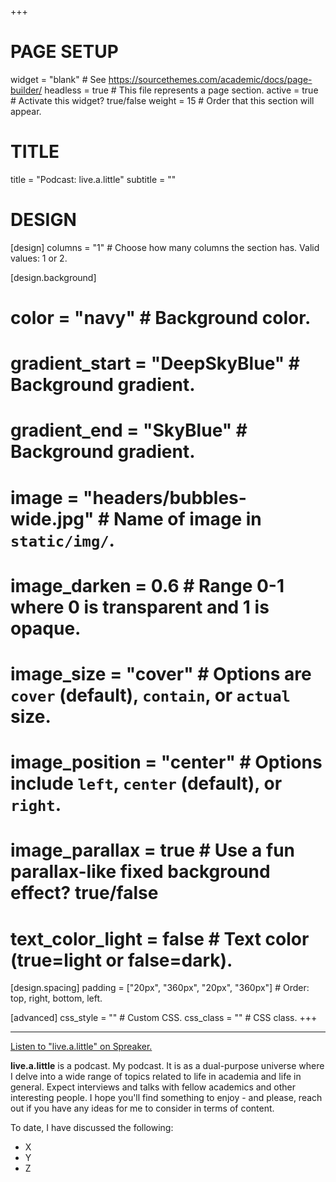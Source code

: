 +++
# PAGE SETUP
widget                = "blank"                               # See https://sourcethemes.com/academic/docs/page-builder/
headless              = true                                  # This file represents a page section.
active                = true                                  # Activate this widget? true/false
weight                = 15                                    # Order that this section will appear.

# TITLE
title                 = "Podcast: live.a.little"
subtitle              = ""

# DESIGN
[design]
  columns             = "1"                                   # Choose how many columns the section has. Valid values: 1 or 2.

[design.background]
  # color             = "navy"                                # Background color. 
  # gradient_start    = "DeepSkyBlue"                         # Background gradient.
  # gradient_end      = "SkyBlue"                             # Background gradient.
  # image             = "headers/bubbles-wide.jpg"            # Name of image in `static/img/`.
  # image_darken      = 0.6                                   # Range 0-1 where 0 is transparent and 1 is opaque.
  # image_size        = "cover"                               # Options are `cover` (default), `contain`, or `actual` size.
  # image_position    = "center"                              # Options include `left`, `center` (default), or `right`.
  # image_parallax    = true                                  # Use a fun parallax-like fixed background effect? true/false
  # text_color_light  = false                                 # Text color (true=light or false=dark).

[design.spacing]
  padding             = ["20px", "360px", "20px", "360px"]    # Order: top, right, bottom, left.

[advanced]
 css_style            = ""                                    # Custom CSS. 
 css_class            = ""                                    # CSS class.
+++

<hr>

<a class="spreaker-player" href="https://www.spreaker.com/show/live-a-little" data-resource="episode_id=24789146" data-width="100%" data-height="350px" data-theme="light" data-playlist="show" data-playlist-continuous="false" data-autoplay="false" data-live-autoplay="false" data-chapters-image="true" data-episode-image-position="right" data-hide-logo="false" data-hide-likes="false" data-hide-comments="false" data-hide-sharing="false" data-hide-download="true">Listen to "live.a.little" on Spreaker. <script async src="https://widget.spreaker.com/widgets.js"></script></a>

**live.a.little** is a podcast. My podcast. It is as a dual-purpose universe where I delve into a wide range of topics related to life in academia and life in general. Expect interviews and talks with fellow academics and other interesting people. I hope you'll find something to enjoy - and please, reach out if you have any ideas for me to consider in terms of content.

To date, I have discussed the following:
- X
- Y
- Z